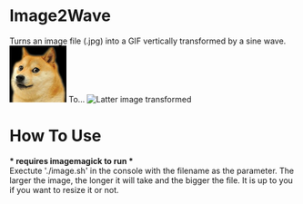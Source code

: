 <h1><b> Image2Wave </b></h1>
<p>
  Turns an image file (.jpg) into a GIF vertically transformed by a sine wave.
  <br>
  <img src="a.jpg" alt="100x100 Doge Image">
  To...
  <img src="wave.gif" alt="Latter image transformed">
</p>
<h1><b> How To Use </b></h1>
<p>
  <b> * requires imagemagick to run *</b>
  <br>
  Exectute './image.sh' in the console with the filename as the parameter.
  The larger the image, the longer it will take and the bigger the file.
  It is up to you if you want to resize it or not.
</p>
